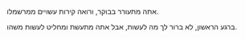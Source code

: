 אתה מתעורר בבוקר, ורואה קירות עשויים ממרשמלו.

ברגע הראשון, לא ברור לך מה לעשות, אבל אתה מתעשת ומחליט לעשות משהו.